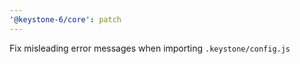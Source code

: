 ```yaml
---
'@keystone-6/core': patch
---
```


Fix misleading error messages when importing `.keystone/config.js`

